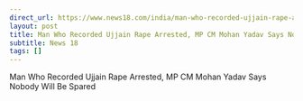 ```yaml
---
direct_url: https://www.news18.com/india/man-who-recorded-ujjain-rape-arrested-mp-cm-mohan-yadav-says-nobody-will-be-spared-9042662.html
layout: post
title: Man Who Recorded Ujjain Rape Arrested, MP CM Mohan Yadav Says Nobody Will Be Spared
subtitle: News 18
tags: []
---
```


Man Who Recorded Ujjain Rape Arrested, MP CM Mohan Yadav Says Nobody Will Be Spared
